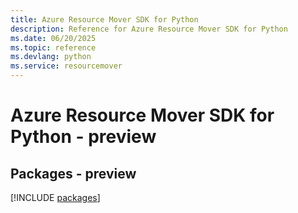 ```yaml
---
title: Azure Resource Mover SDK for Python
description: Reference for Azure Resource Mover SDK for Python
ms.date: 06/20/2025
ms.topic: reference
ms.devlang: python
ms.service: resourcemover
---
```

# Azure Resource Mover SDK for Python - preview
## Packages - preview
[!INCLUDE [packages](resource-mover-index.md)]